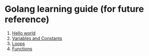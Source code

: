# Golang learning guide (for future reference)
1. [Hello world](hello.go)
2. [Variables and Constants](syntax.go)
3. [Loops](loops.go)
4. [Functions](func.go)
